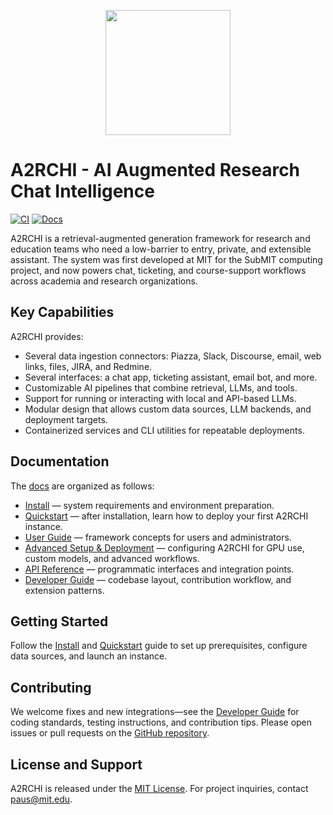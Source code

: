 <p align="center">
  <img src="https://raw.githubusercontent.com/mit-submit/A2rchi/reorganization_and_sources/docs/docs/_static/a2rchi_logo.png" width="200" />
</p>

# A2RCHI - AI Augmented Research Chat Intelligence

[![CI](https://github.com/mit-submit/A2rchi/actions/workflows/pr-preview.yml/badge.svg)](https://github.com/mit-submit/A2rchi/actions/workflows/pr-preview.yml)
[![Docs](https://img.shields.io/badge/docs-online-blue)](https://mit-submit.github.io/A2rchi/)

A2RCHI is a retrieval-augmented generation framework for research and education teams who need a low-barrier to entry, private, and extensible assistant. The system was first developed at MIT for the SubMIT computing project, and now powers chat, ticketing, and course-support workflows across academia and research organizations.

## Key Capabilities

A2RCHI provides:
- Several data ingestion connectors: Piazza, Slack, Discourse, email, web links, files, JIRA, and Redmine.
- Several interfaces: a chat app, ticketing assistant, email bot, and more.
- Customizable AI pipelines that combine retrieval, LLMs, and tools.
- Support for running or interacting with local and API-based LLMs.
- Modular design that allows custom data sources, LLM backends, and deployment targets.
- Containerized services and CLI utilities for repeatable deployments.

## Documentation

The [docs](https://mit-submit.github.io/A2rchi/) are organized as follows:

- [Install](https://mit-submit.github.io/A2rchi/install/) — system requirements and environment preparation.
- [Quickstart](https://mit-submit.github.io/A2rchi/quickstart/) — after installation, learn how to deploy your first A2RCHI instance.
- [User Guide](https://mit-submit.github.io/A2rchi/user_guide/) — framework concepts for users and administrators.
- [Advanced Setup & Deployment](https://mit-submit.github.io/A2rchi/advanced_setup_deploy/) — configuring A2RCHI for GPU use, custom models, and advanced workflows.
- [API Reference](https://mit-submit.github.io/A2rchi/api_reference/) — programmatic interfaces and integration points.
- [Developer Guide](https://mit-submit.github.io/A2rchi/developer_guide/) — codebase layout, contribution workflow, and extension patterns.

## Getting Started

Follow the [Install](https://mit-submit.github.io/A2rchi/install/) and [Quickstart](https://mit-submit.github.io/A2rchi/quickstart/) guide to set up prerequisites, configure data sources, and launch an instance.

## Contributing

We welcome fixes and new integrations—see the [Developer Guide](https://mit-submit.github.io/A2rchi/developer_guide/) for coding standards, testing instructions, and contribution tips. Please open issues or pull requests on the [GitHub repository](https://github.com/mit-submit/A2rchi).

## License and Support

A2RCHI is released under the [MIT License](LICENSE). For project inquiries, contact paus@mit.edu.
